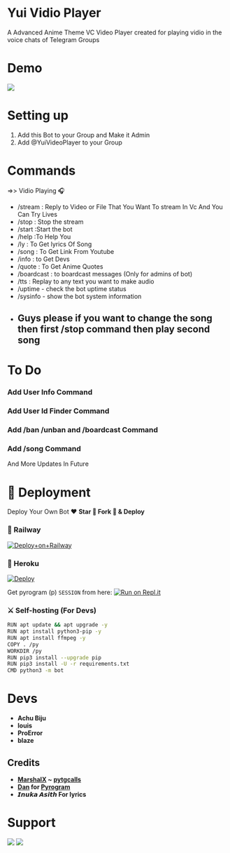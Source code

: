 # Yui Vidio Player
A Advanced Anime Theme VC Video Player created for playing vidio in the voice chats of Telegram Groups

# Demo 
<a href="https://t.me/Yuividioplayerbot"><img src="https://img.shields.io/badge/Yui Vidio Player-2cb6e0?style=for-the-badge&logo=telegram&logoColor=white"></a>

# Setting up
1) Add this Bot to your Group and Make it Admin 
2) Add @YuiVideoPlayer to your Group 

# Commands
=>> Vidio Playing 🎧
- /stream : Reply to Video or File That You Want To stream In Vc And You Can Try Lives
- /stop  : Stop the stream
- /start :Start the bot
- /help  :To Help You
- /ly   : To Get lyrics Of Song
- /song : To Get Link From Youtube
- /info : to Get Devs
- /quote : To Get Anime Quotes
- /boardcast : to boardcast messages (Only for admins of bot)
- /tts : Replay to any text you want to make audio
- /uptime - check the bot uptime status
- /sysinfo - show the bot system information
-  
  ## Guys please if you want to change the song then first /stop command then play second song



# To Do
### Add User Info Command
### Add User Id Finder Command
### Add /ban /unban and /boardcast Command
### Add /song Command

And  More Updates In Future

# 🚀 Deployment

Deploy Your Own Bot ♥️ **Star 🌟 Fork 🍴 & Deploy**

### 💜 Railway

[![Deploy+on+Railway](https://railway.app/button.svg)](https://railway.app/new/template?template=https://github.com/Achu2234/YuiVidioPlayer&envs=API_ID,API_HASH,BOT_TOKEN,SESSION_NAME,ADMIN,DB_URL,DB_NAME)

### 💜 Heroku

[![Deploy](https://www.herokucdn.com/deploy/button.svg)](https://heroku.com/deploy?template=https://github.com/Achu2234/YuiVidioPlayer)

Get pyrogram (p)  `SESSION` from here:
[![Run on Repl.it](https://repl.it/badge/github/SpEcHiDe/GenerateStringSession)](https://repl.it/@SpEcHiDe/GenerateStringSession)

### ⚔ Self-hosting (For Devs) 
```sh
RUN apt update && apt upgrade -y
RUN apt install python3-pip -y
RUN apt install ffmpeg -y
COPY . /py
WORKDIR /py
RUN pip3 install --upgrade pip
RUN pip3 install -U -r requirements.txt
CMD python3 -m bot
```

# Devs
- **Achu Biju**
- **louis**
- **ProError**
-  **blaze**

## Credits

- **[MarshalX](https://github.com/MarshalX) ~ [pytgcalls](https://github.com/MarshalX/tgcalls)**
- **[Dan](https://github.com/delivrance) for [Pyrogram](https://github.com/pyrogram/pyrogram)**
- **𝙄𝙣𝙪𝙠𝙖 𝘼𝙨𝙞𝙩𝙝 For lyrics**


# Support 

<a href="https://t.me/safothebot"><img src="https://img.shields.io/badge/Support_Group-2cb6e0?style=for-the-badge&logo=telegram&logoColor=white"></a> <a href="https://t.me/AsmSafone"><img src="https://img.shields.io/badge/Updates_Channel-2cb6e0?style=for-the-badge&logo=telegram&logoColor=white"></a>
